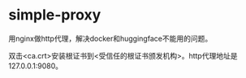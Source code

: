 # simple-proxy
用nginx做http代理，解决docker和huggingface不能用的问题。

双击<ca.crt>安装根证书到<受信任的根证书颁发机构>。http代理地址是 127.0.0.1:9080。

